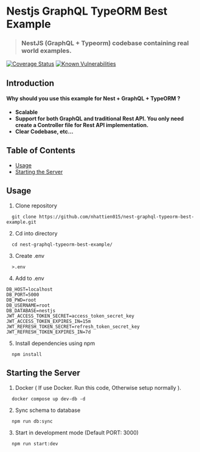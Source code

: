 # Nestjs GraphQL TypeORM Best Example

> ### NestJS (GraphQL + Typeorm) codebase containing real world examples.

[![Coverage Status](https://coveralls.io/repos/github/nhattien015/nest-graphql-typeorm-best-example/badge.svg?branch=main)](https://coveralls.io/github/nhattien015/nest-graphql-typeorm-best-example?branch=main)
[![Known Vulnerabilities](https://snyk.io/test/github/{nhattien015}/{nest-graphql-typeorm-best-example}/badge.svg)](https://snyk.io/test/github/{nhattien015}/{nest-graphql-typeorm-best-example})

## Introduction
#### Why should you use this example for Nest + GraphQL + TypeORM ?
- **Scalable**
- **Support for both GraphQL and traditional Rest API. You only need create a Controller file for Rest API implementation.**
- **Clear Codebase, etc...**
## Table of Contents

- [Usage](#usage)
- [Starting the Server](#starting-the-server)

## Usage

1. Clone repository

```
  git clone https://github.com/nhattien015/nest-graphql-typeorm-best-example.git
```

2. Cd into directory

```
  cd nest-graphql-typeorm-best-example/
```

3. Create .env

```
  >.env
```

4. Add to .env

```
DB_HOST=localhost
DB_PORT=5000
DB_PWD=root
DB_USERNAME=root
DB_DATABASE=nestjs
JWT_ACCESS_TOKEN_SECRET=access_token_secret_key
JWT_ACCESS_TOKEN_EXPIRES_IN=15m
JWT_REFRESH_TOKEN_SECRET=refresh_token_secret_key
JWT_REFRESH_TOKEN_EXPIRES_IN=7d
```

5. Install dependencies using npm

```
  npm install
```

## Starting the Server

1. Docker ( If use Docker. Run this code, Otherwise setup normally ).

```
  docker compose up dev-db -d
```

2. Sync schema to database

```
  npm run db:sync
```

3. Start in development mode (Default PORT: 3000)

```
  npm run start:dev
```
